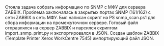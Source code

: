 Стояла задача собрать информацию по SNMP с МФУ для сервера ZABBIX.
Проблема заключалась в закрытых портах SNMP (161/162) с сети ZABBIX в сеть МФУ.
Был написан скрипт на PS snmp_scan.ps1 для сбора информации на промежуточном сервере.
Готовый файл отправлялся на сервер ZABBIX и парсился скриптом import_snmp_print.py и экспортировался в JSON.
Создан шаблон ZABBIX (Template Printer Xerox WorkCentre 7545) импортирующий файл JSON.
